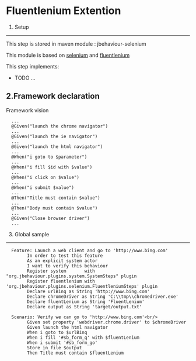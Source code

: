 Fluentlenium Extention
======================

1. Setup
--------

This step is stored in maven module : jbehaviour-selenium

This module is based on [selenium](http://http://seleniumhq.org) and [fluentlenium](https://github.com/FluentLenium/FluentLenium)

This step implements:
- TODO ...

2.Framework declaration
-----------------------

Framework vision

      ...
      @Given("launch the chrome navigator")
      ...
      @Given("launch the ie navigator")
      ...
      @Given("launch the html navigator")
      ...
      @When("i goto to $parameter")
      ...
      @When("i fill $id with $value")
      ...
      @When("i click on $value")
      ...
      @When("i submit $value")
      ...
      @Then("Title must contain $value")
      ...
      @Then("Body must contain $value")
      ...
      @Given("Close browser driver")
      ...

3. Global sample
----------------

      Feature: Launch a web client and go to 'http://www.bing.com'
            In order to test this feature
            As an explicit system actor
            I want to verify this behaviour
            Register system       with "org.jbehaviour.plugins.system.SystemSteps" plugin
            Register fluentlenium with 'org.jbehaviour.plugins.selenium.FluentleniumSteps' plugin
            Declare urlBinq as String 'http://www.bing.com'
            Declare chromeDriver as String 'C:\\tmp\\chromedriver.exe'
            Declare fluentLenium as String 'FluentLenium'
            Declare output as String 'target/output.txt'
      
      Scenario: Verify we can go to 'http://www.bing.com'<br/>
            Given set property 'webdriver.chrome.driver' to $chromeDriver
            Given launch the html navigator
            When i goto to $urlBinq
            When i fill '#sb_form_q' with $fluentLenium
            When i submit '#sb_form_go'
            Store in file $output
            Then Title must contain $fluentLenium
